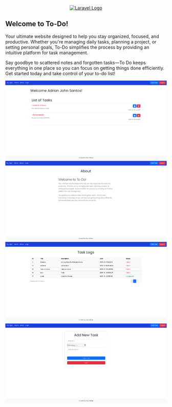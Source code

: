 <p align="center"><a href="https://laravel.com" target="_blank"><img src="https://raw.githubusercontent.com/laravel/art/master/logo-lockup/5%20SVG/2%20CMYK/1%20Full%20Color/laravel-logolockup-cmyk-red.svg" width="400" alt="Laravel Logo"></a></p>

## Welcome to To-Do!
<p class="lead text-body-secondary">Your ultimate website designed to help you stay organized, focused, and productive. Whether you're managing daily tasks, planning a project, or setting personal goals, To-Do simplifies the process by providing an intuitive platform for task management.</p>
<p class="lead text-body-secondary">Say goodbye to scattered notes and forgotten tasks—To Do keeps everything in one place so you can focus on getting things done efficiently. Get started today and take control of your to-do list!</p>
<img src="https://github.com/DevAj2024/laravel-to-do-list/blob/30d6f7190289f1e907b802e669be932f081212f2/Screenshot%202025-01-23%20234014.png">
<img src="https://github.com/DevAj2024/laravel-to-do-list/blob/30d6f7190289f1e907b802e669be932f081212f2/Screenshot%202025-01-23%20234025.png">
<img src="https://github.com/DevAj2024/laravel-to-do-list/blob/30d6f7190289f1e907b802e669be932f081212f2/Screenshot%202025-01-23%20234039.png">
<img src="https://github.com/DevAj2024/laravel-to-do-list/blob/30d6f7190289f1e907b802e669be932f081212f2/Screenshot%202025-01-23%20234100.png">
